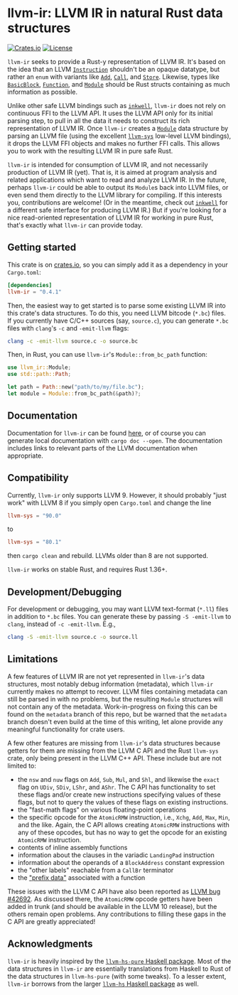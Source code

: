 # llvm-ir: LLVM IR in natural Rust data structures

[![Crates.io](http://meritbadge.herokuapp.com/llvm-ir)](https://crates.io/crates/llvm-ir)
[![License](https://img.shields.io/badge/license-MIT-blue.svg)](https://raw.githubusercontent.com/cdisselkoen/llvm-ir/master/LICENSE)

`llvm-ir` seeks to provide a Rust-y representation of LLVM IR.
It's based on the idea that an LLVM [`Instruction`] shouldn't be an opaque
datatype, but rather an `enum` with variants like [`Add`], [`Call`], and
[`Store`].
Likewise, types like [`BasicBlock`], [`Function`], and [`Module`] should be
Rust structs containing as much information as possible.

Unlike other safe LLVM bindings such as [`inkwell`], `llvm-ir` does not rely
on continuous FFI to the LLVM API.
It uses the LLVM API only for its initial parsing step, to pull in all the
data it needs to construct its rich representation of LLVM IR.
Once `llvm-ir` creates a [`Module`] data structure by parsing an LLVM file
(using the excellent [`llvm-sys`] low-level LLVM bindings), it drops the LLVM
FFI objects and makes no further FFI calls.
This allows you to work with the resulting LLVM IR in pure safe Rust.

`llvm-ir` is intended for consumption of LLVM IR, and not necessarily
production of LLVM IR (yet).
That is, it is aimed at program analysis and related applications which want
to read and analyze LLVM IR.
In the future, perhaps `llvm-ir` could be able to output its `Module`s back
into LLVM files, or even send them directly to the LLVM library for compiling.
If this interests you, contributions are welcome!
(Or in the meantime, check out [`inkwell`] for a different safe interface for
producing LLVM IR.)
But if you're looking for a nice read-oriented representation of LLVM IR for
working in pure Rust, that's exactly what `llvm-ir` can provide today.

## Getting started
This crate is on [crates.io](https://crates.io/crates/llvm-ir), so you can simply
add it as a dependency in your `Cargo.toml`:
```toml
[dependencies]
llvm-ir = "0.4.1"
```

Then, the easiest way to get started is to parse some existing LLVM IR into
this crate's data structures.
To do this, you need LLVM bitcode (`*.bc`) files.
If you currently have C/C++ sources (say, `source.c`), you can generate
`*.bc` files with `clang`'s `-c` and `-emit-llvm` flags:
```bash
clang -c -emit-llvm source.c -o source.bc
```
Then, in Rust, you can use `llvm-ir`'s `Module::from_bc_path` function:
```rust
use llvm_ir::Module;
use std::path::Path;

let path = Path::new("path/to/my/file.bc");
let module = Module::from_bc_path(&path)?;
```

## Documentation
Documentation for `llvm-ir` can be found [here](https://cdisselkoen.github.io/llvm-ir),
or of course you can generate local documentation with `cargo doc --open`.
The documentation includes links to relevant parts of the LLVM documentation
when appropriate.

## Compatibility
Currently, `llvm-ir` only supports LLVM 9. However, it should probably "just
work" with LLVM 8 if you simply open `Cargo.toml` and change the line
```toml
llvm-sys = "90.0"
```
to
```toml
llvm-sys = "80.1"
```
then `cargo clean` and rebuild. LLVMs older than 8 are not supported.

`llvm-ir` works on stable Rust, and requires Rust 1.36+.

## Development/Debugging
For development or debugging, you may want LLVM text-format (`*.ll`) files in
addition to `*.bc` files.
You can generate these by passing `-S -emit-llvm` to `clang`, instead of
`-c -emit-llvm`.
E.g.,
```bash
clang -S -emit-llvm source.c -o source.ll
```

## Limitations
A few features of LLVM IR are not yet represented in `llvm-ir`'s data
structures, most notably debug information (metadata), which `llvm-ir`
currently makes no attempt to recover.
LLVM files containing metadata can still be parsed in with no problems, but
the resulting `Module` structures will not contain any of the metadata.
Work-in-progress on fixing this can be found on the `metadata` branch of this
repo, but be warned that the `metadata` branch doesn't even build at the time
of this writing, let alone provide any meaningful functionality for crate
users.

A few other features are missing from `llvm-ir`'s data structures because
getters for them are missing from the LLVM C API and the Rust `llvm-sys`
crate, only being present in the LLVM C++ API.
These include but are not limited to:

- the `nsw` and `nuw` flags on `Add`, `Sub`, `Mul`, and `Shl`, and likewise
the `exact` flag on `UDiv`, `SDiv`, `LShr`, and `AShr`. The C API has
functionality to set these flags and/or create new instructions specifying
values of these flags, but not to query the values of these flags on existing
instructions.
- the "fast-math flags" on various floating-point operations
- the specific opcode for the `AtomicRMW` instruction, i.e., `Xchg`, `Add`,
`Max`, `Min`, and the like. Again, the C API allows creating `AtomicRMW`
instructions with any of these opcodes, but has no way to get the opcode for
an existing `AtomicRMW` instruction.
- contents of inline assembly functions
- information about the clauses in the variadic `LandingPad` instruction
- information about the operands of a `BlockAddress` constant expression
- the "other labels" reachable from a `CallBr` terminator
- the ["prefix data"](https://releases.llvm.org/9.0.0/docs/LangRef.html#prefix-data)
associated with a function

These issues with the LLVM C API have also been reported as
[LLVM bug #42692](https://bugs.llvm.org/show_bug.cgi?id=42692).
As discussed there, the `AtomicRMW` opcode getters have been added in trunk
(and should be available in the LLVM 10 release), but the others remain open
problems.
Any contributions to filling these gaps in the C API are greatly appreciated!

## Acknowledgments
`llvm-ir` is heavily inspired by the [`llvm-hs-pure` Haskell package].
Most of the data structures in `llvm-ir` are essentially translations from
Haskell to Rust of the data structures in `llvm-hs-pure` (with some tweaks).
To a lesser extent, `llvm-ir` borrows from the larger [`llvm-hs` Haskell
package] as well.

[`llvm-sys`]: https://crates.io/crates/llvm-sys
[`inkwell`]: https://github.com/TheDan64/inkwell
[`llvm-hs-pure` Haskell package]: http://hackage.haskell.org/package/llvm-hs-pure
[`llvm-hs` Haskell package]: http://hackage.haskell.org/package/llvm-hs
[`Instruction`]: https://cdisselkoen.github.io/llvm-ir/llvm_ir/instruction/enum.Instruction.html
[`Add`]: https://cdisselkoen.github.io/llvm-ir/llvm_ir/instruction/struct.Add.html
[`Call`]: https://cdisselkoen.github.io/llvm-ir/llvm_ir/instruction/struct.Call.html
[`Store`]: https://cdisselkoen.github.io/llvm-ir/llvm_ir/instruction/struct.Store.html
[`BasicBlock`]: https://cdisselkoen.github.io/llvm-ir/llvm_ir/basicblock/struct.BasicBlock.html
[`Function`]: https://cdisselkoen.github.io/llvm-ir/llvm_ir/function/struct.Function.html
[`Module`]: https://cdisselkoen.github.io/llvm-ir/llvm_ir/module/struct.Module.html
